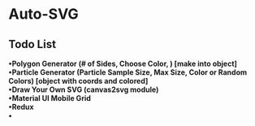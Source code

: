 # Auto-SVG

## Todo List
**•Polygon Generator (# of Sides, Choose Color, )    [make into object]**<br/>
**•Particle Generator (Particle Sample Size, Max Size, Color or Random Colors)    [object with coords and colored]**<br/>
**•Draw Your Own SVG (canvas2svg module)**<br/>
**•Material UI Mobile Grid**<br/>
**•Redux**<br/>
**•**<br/>
